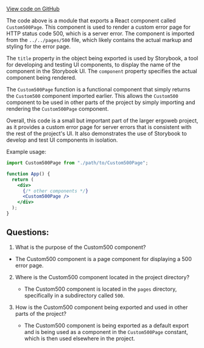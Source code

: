 [View code on GitHub](https://github.com/ergoplatform/ergoweb/stories/pages/500.stories.jsx)

The code above is a module that exports a React component called `Custom500Page`. This component is used to render a custom error page for HTTP status code 500, which is a server error. The component is imported from the `../../pages/500` file, which likely contains the actual markup and styling for the error page.

The `title` property in the object being exported is used by Storybook, a tool for developing and testing UI components, to display the name of the component in the Storybook UI. The `component` property specifies the actual component being rendered.

The `Custom500Page` function is a functional component that simply returns the `Custom500` component imported earlier. This allows the `Custom500` component to be used in other parts of the project by simply importing and rendering the `Custom500Page` component.

Overall, this code is a small but important part of the larger ergoweb project, as it provides a custom error page for server errors that is consistent with the rest of the project's UI. It also demonstrates the use of Storybook to develop and test UI components in isolation. 

Example usage:

```jsx
import Custom500Page from "./path/to/Custom500Page";

function App() {
  return (
    <div>
      {/* other components */}
      <Custom500Page />
    </div>
  );
}
```
## Questions: 
 1. What is the purpose of the Custom500 component?
   - The Custom500 component is a page component for displaying a 500 error page.

2. Where is the Custom500 component located in the project directory?
   - The Custom500 component is located in the `pages` directory, specifically in a subdirectory called `500`.

3. How is the Custom500 component being exported and used in other parts of the project?
   - The Custom500 component is being exported as a default export and is being used as a component in the `Custom500Page` constant, which is then used elsewhere in the project.